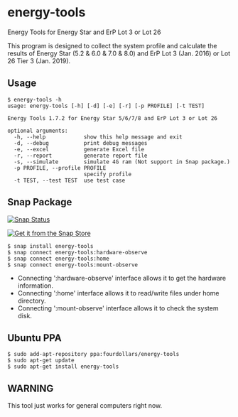 # energy-tools
Energy Tools for Energy Star and ErP Lot 3 or Lot 26

This program is designed to collect the system profile and calculate the results of Energy Star (5.2 & 6.0 & 7.0 & 8.0) and ErP Lot 3 (Jan. 2016) or Lot 26 Tier 3 (Jan. 2019).

## Usage

```
$ energy-tools -h
usage: energy-tools [-h] [-d] [-e] [-r] [-p PROFILE] [-t TEST]

Energy Tools 1.7.2 for Energy Star 5/6/7/8 and ErP Lot 3 or Lot 26

optional arguments:
  -h, --help            show this help message and exit
  -d, --debug           print debug messages
  -e, --excel           generate Excel file
  -r, --report          generate report file
  -s, --simulate        simulate 4G ram (Not support in Snap package.)
  -p PROFILE, --profile PROFILE
                        specify profile
  -t TEST, --test TEST  use test case
```

## Snap Package

[![Snap Status](https://build.snapcraft.io/badge/fourdollars/energy-tools.svg)](https://build.snapcraft.io/user/fourdollars/energy-tools)

[![Get it from the Snap Store](https://snapcraft.io/static/images/badges/en/snap-store-white.svg)](https://snapcraft.io/energy-tools)

```
$ snap install energy-tools
$ snap connect energy-tools:hardware-observe
$ snap connect energy-tools:home
$ snap connect energy-tools:mount-observe
```

* Connecting ':hardware-observe' interface allows it to get the hardware information.
* Connecting ':home' interface allows it to read/write files under home directory.
* Connecting ':mount-observe' interface allows it to check the system disk.

## Ubuntu PPA

```
$ sudo add-apt-repository ppa:fourdollars/energy-tools
$ sudo apt-get update
$ sudo apt-get install energy-tools
```

## WARNING

This tool just works for general computers right now.
